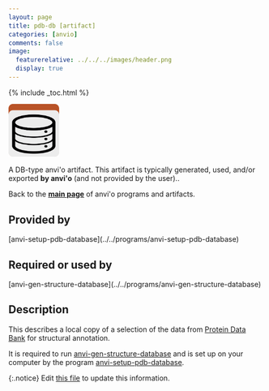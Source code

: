 ```yaml
---
layout: page
title: pdb-db [artifact]
categories: [anvio]
comments: false
image:
  featurerelative: ../../../images/header.png
  display: true
---
```



{% include _toc.html %}


<img src="../../images/icons/DB.png" alt="DB" style="width:100px; border:none" />

A DB-type anvi'o artifact. This artifact is typically generated, used, and/or exported **by anvi'o** (and not provided by the user)..

Back to the **[main page](../../)** of anvi'o programs and artifacts.

## Provided by


<p style="text-align: left" markdown="1"><span class="artifact-p">[anvi-setup-pdb-database](../../programs/anvi-setup-pdb-database)</span></p>


## Required or used by

<p style="text-align: left" markdown="1"><span class="artifact-r">[anvi-gen-structure-database](../../programs/anvi-gen-structure-database)</span></p>

## Description

This describes a local copy of a selection of the data from [Protein Data Bank](https://www.rcsb.org/) for structural annotation.

It is required to run <span class="artifact-n">[anvi-gen-structure-database](/software/anvio/help/programs/anvi-gen-structure-database)</span> and is set up on your computer by the program <span class="artifact-n">[anvi-setup-pdb-database](/software/anvio/help/programs/anvi-setup-pdb-database)</span>. 


{:.notice}
Edit [this file](https://github.com/merenlab/anvio/tree/master/anvio/docs/artifacts/pdb-db.md) to update this information.

